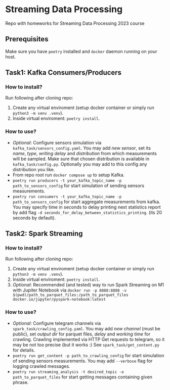# Streaming Data Processing
Repo with homeworks for Streaming Data Processing 2023 course
## Prerequisites
Make sure you have `poetry` installed and `docker` daemon running on your host.
## Task1: Kafka Consumers/Producers
### How to install?
Run following after cloning repo:
1. Create any virtual enviroment (setup docker container or simply run `python3 -m venv .venv`).
2. Inside virtual enviroment: `poetry install`.
### How to use?
- *Optional*: Configure sensors simulation via `kafka_task/sensors_config.yaml`. You may add *new sensor*, set its *name*, *type*, *writing delay* and *distribution* from which measurements will be sampled. Make sure that chosen distribution is available in `kafka_task/config.py`. Optionally you may add to this config any distribution you like.
- From repo root run `docker compose up` to setup Kafka.
- `poetry run producers -t your_kafka_topic_name -p path_to_sensors_config` for start simulation of sending sensors measurements.
- `poetry run consumers -t your_kafka_topic_name -p path_to_sensors_config` for start aggregate measurements from kafka. You may specify time in seconds to delay printing next statistics report by add flag `-d seconds_for_delay_between_statistics_printing`. (its 20 seconds by default).

## Task2: Spark Streaming
### How to install?
Run following after cloning repo:
1. Create any virtual enviroment (setup docker container or simply run `python3 -m venv .venv`).
2. Inside virtual enviroment: `poetry install`.
3. *Optional*: Recommended (and tested) way to run Spark Streaming on M1 with Jupiter Notebook via 
`docker run -p 8888:8888 -v $(pwd)/path_to_parquet_files:/path_to_parquet_files docker.io/jupyter/pyspark-notebook:latest`
### How to use?
- *Optional*: Configure telegram channels via `spark_task/crawling_config.yaml`. You may add *new channel* (must be public), set *output dir* for parquet files, *delay* and *working time* for crawling. Crawling implemented via HTTP Get requests to telegram, so it may be not too precise (but it works :) 
See `spark_task/get_content.py` for details.
- `poetry run get_content -p path_to_crawling_config` for start simulation of sending sensors measurements. You may add `--verbose` flag for logging crawled messages.
- `poetry run streaming_analysis -t desired_topic -o path_to_parquet_files` for start getting messages containing given phrase.